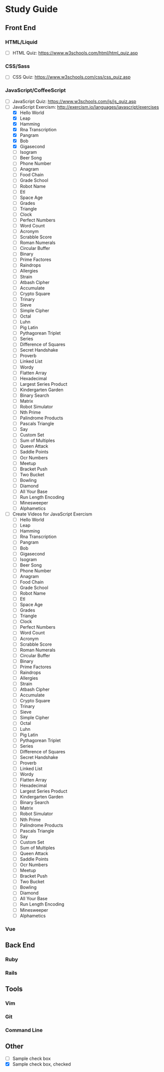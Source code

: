 # Study Guide

## Front End

### HTML/Liquid

- [ ] HTML Quiz: https://www.w3schools.com/html/html_quiz.asp

### CSS/Sass

- [ ] CSS Quiz: https://www.w3schools.com/css/css_quiz.asp

### JavaScript/CoffeeScript

- [ ] JavaScript Quiz: https://www.w3schools.com/js/js_quiz.asp
- [ ] JavaScript Exercism: http://exercism.io/languages/javascript/exercises
    - [x] Hello World
    - [x] Leap
    - [x] Hamming
    - [x] Rna Transcription 
    - [x] Pangram
    - [x] Bob
    - [x] Gigasecond
    - [ ] Isogram
    - [ ] Beer Song
    - [ ] Phone Number
    - [ ] Anagram
    - [ ] Food Chain
    - [ ] Grade School
    - [ ] Robot Name
    - [ ] Etl
    - [ ] Space Age
    - [ ] Grades
    - [ ] Triangle
    - [ ] Clock
    - [ ] Perfect Numbers
    - [ ] Word Count
    - [ ] Acronym
    - [ ] Scrabble Score
    - [ ] Roman Numerals
    - [ ] Circular Buffer
    - [ ] Binary
    - [ ] Prime Factores
    - [ ] Raindrops
    - [ ] Allergies
    - [ ] Strain
    - [ ] Atbash Cipher
    - [ ] Accumulate
    - [ ] Crypto Square
    - [ ] Trinary
    - [ ] Sieve
    - [ ] Simple Cipher
    - [ ] Octal
    - [ ] Luhn
    - [ ] Pig Latin
    - [ ] Pythagorean Triplet
    - [ ] Series
    - [ ] Difference of Squares
    - [ ] Secret Handshake
    - [ ] Proverb
    - [ ] Linked List
    - [ ] Wordy
    - [ ] Flatten Array
    - [ ] Hexadecimal
    - [ ] Largest Series Product
    - [ ] Kindergarten Garden
    - [ ] Binary Search
    - [ ] Matrix
    - [ ] Robot Simulator
    - [ ] Nth Prime
    - [ ] Palindrome Products
    - [ ] Pascals Triangle
    - [ ] Say
    - [ ] Custom Set
    - [ ] Sum of Multiples
    - [ ] Queen Attack
    - [ ] Saddle Points
    - [ ] Ocr Numbers
    - [ ] Meetup
    - [ ] Bracket Push
    - [ ] Two Bucket
    - [ ] Bowling
    - [ ] Diamond
    - [ ] All Your Base
    - [ ] Run Length Encoding
    - [ ] Minesweeper
    - [ ] Alphametics
- [ ] Create Videos for JavaScript Exercism
    - [ ] Hello World
    - [ ] Leap
    - [ ] Hamming
    - [ ] Rna Transcription 
    - [ ] Pangram
    - [ ] Bob
    - [ ] Gigasecond
    - [ ] Isogram
    - [ ] Beer Song
    - [ ] Phone Number
    - [ ] Anagram
    - [ ] Food Chain
    - [ ] Grade School
    - [ ] Robot Name
    - [ ] Etl
    - [ ] Space Age
    - [ ] Grades
    - [ ] Triangle
    - [ ] Clock
    - [ ] Perfect Numbers
    - [ ] Word Count
    - [ ] Acronym
    - [ ] Scrabble Score
    - [ ] Roman Numerals
    - [ ] Circular Buffer
    - [ ] Binary
    - [ ] Prime Factores
    - [ ] Raindrops
    - [ ] Allergies
    - [ ] Strain
    - [ ] Atbash Cipher
    - [ ] Accumulate
    - [ ] Crypto Square
    - [ ] Trinary
    - [ ] Sieve
    - [ ] Simple Cipher
    - [ ] Octal
    - [ ] Luhn
    - [ ] Pig Latin
    - [ ] Pythagorean Triplet
    - [ ] Series
    - [ ] Difference of Squares
    - [ ] Secret Handshake
    - [ ] Proverb
    - [ ] Linked List
    - [ ] Wordy
    - [ ] Flatten Array
    - [ ] Hexadecimal
    - [ ] Largest Series Product
    - [ ] Kindergarten Garden
    - [ ] Binary Search
    - [ ] Matrix
    - [ ] Robot Simulator
    - [ ] Nth Prime
    - [ ] Palindrome Products
    - [ ] Pascals Triangle
    - [ ] Say
    - [ ] Custom Set
    - [ ] Sum of Multiples
    - [ ] Queen Attack
    - [ ] Saddle Points
    - [ ] Ocr Numbers
    - [ ] Meetup
    - [ ] Bracket Push
    - [ ] Two Bucket
    - [ ] Bowling
    - [ ] Diamond
    - [ ] All Your Base
    - [ ] Run Length Encoding
    - [ ] Minesweeper
    - [ ] Alphametics

### Vue

## Back End

### Ruby

### Rails

## Tools

### Vim

### Git

### Command Line

## Other

- [ ] Sample check box
- [x] Sample check box, checked